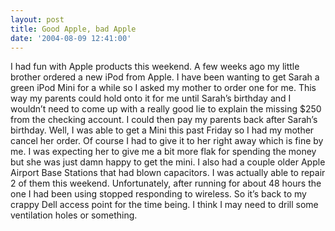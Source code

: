 ```yaml
---
layout: post
title: Good Apple, bad Apple
date: '2004-08-09 12:41:00'
---
```


I had fun with Apple products this weekend. A few weeks ago my little brother ordered a new iPod from Apple. I have been wanting to get Sarah a green iPod Mini for a while so I asked my mother to order one for me. This way my parents could hold onto it for me until Sarah’s birthday and I wouldn’t need to come up with a really good lie to explain the missing $250 from the checking account. I could then pay my parents back after Sarah’s birthday. Well, I was able to get a Mini this past Friday so I had my mother cancel her order. Of course I had to give it to her right away which is fine by me. I was expecting her to give me a bit more flak for spending the money but she was just damn happy to get the mini. I also had a couple older Apple Airport Base Stations that had blown capacitors. I was actually able to repair 2 of them this weekend. Unfortunately, after running for about 48 hours the one I had been using stopped responding to wireless. So it’s back to my crappy Dell access point for the time being. I think I may need to drill some ventilation holes or something.